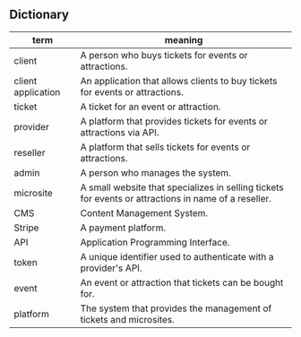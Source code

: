 ## Dictionary

| term                  | meaning                                                                                              |
|-----------------------|------------------------------------------------------------------------------------------------------|
|client                 | A person who buys tickets for events or attractions.                                                 |
|client application     | An application that allows clients to buy tickets for events or attractions.                         |
|ticket                 | A ticket for an event or attraction.                                                                 |
|provider               | A platform that provides tickets for events or attractions via API.                                  |
|reseller               | A platform that sells tickets for events or attractions.                                             |
|admin                  | A person who manages the system.                                                                     |
|microsite              | A small website that specializes in selling tickets for events or attractions in name of a reseller. |
|CMS                    | Content Management System.                                                                           |
|Stripe                 | A payment platform.                                                                                  |
|API                    | Application Programming Interface.                                                                   |
|token                  | A unique identifier used to authenticate with a provider's API.                                      |
|event                  | An event or attraction that tickets can be bought for.                                               |
|platform               | The system that provides the management of tickets and microsites.                                   |
